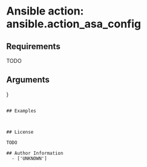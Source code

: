 # Ansible action: ansible.action_asa_config





## Requirements

TODO

## Arguments

}
```

## Examples



## License

TODO

## Author Information
  - ['UNKNOWN']

